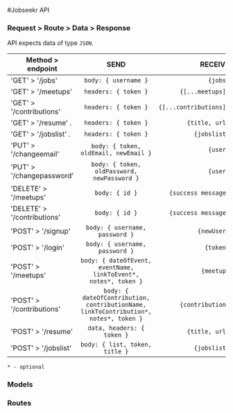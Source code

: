 #Jobseekr API

### Request > Route > Data > Response

API expects data of type `JSON`.


| Method > endpoint       | SEND           | RECEIVE  |
| ------------- |:-------------:| -----:|
| 'GET'  > '/jobs'           | `body: { username }`                        | `{jobs}`
| 'GET'  > '/meetups'           | `headers: { token }`                        | `{[...meetups]}`
| 'GET'  > '/contributions'           | `headers: { token }`                        | `{[...contributions]}`
| 'GET'  > '/resume' .       | `headers: { token }`  | `{title, url}` |
| 'GET'  > '/jobslist' .       | `headers: { token }`  | `{jobslist}` |
| 'PUT'  > '/changeemail'    | `body: { token, oldEmail, newEmail }`       | `{user}`
| 'PUT'  > '/changepassword' | `body: { token, oldPassword, newPassword }` | `{user}` 
| 'DELETE' > '/meetups'      | `body: { id }`                             | `{success message}`
| 'DELETE' > '/contributions'      | `body: { id }`                              | `{success message}`
| 'POST' > '/signup'         | `body: { username, password }`             | `{newUser}`
| 'POST' > '/login'          | `body: { username, password }`              | `{token}`
| 'POST' > '/meetups'          | `body: { dateOfEvent, eventName, linkToEvent*, notes*, token }`| `{meetup}`
| 'POST' > '/contributions'          | `body: { dateOfContribution, contributionName, linkToContribution*, notes*, token }`| `{contribution}`
| 'POST' > '/resume'          | `data, headers: { token }`| `{title, url}`|
| 'POST' > '/jobslist'          | `body: { list, token, title }`| `{jobslist}`|
`* - optional`



### Models

### Routes
